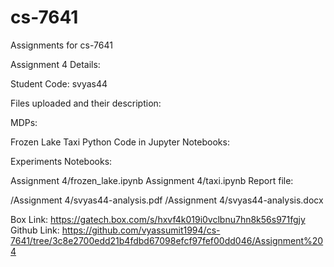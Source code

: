 # cs-7641


Assignments for cs-7641

Assignment 4 Details:

Student Code: svyas44

Files uploaded and their description:

MDPs:

Frozen Lake
Taxi
Python Code in Jupyter Notebooks:

Experiments Notebooks:

Assignment 4/frozen_lake.ipynb
Assignment 4/taxi.ipynb
Report file:

/Assignment 4/svyas44-analysis.pdf
/Assignment 4/svyas44-analysis.docx

Box Link: https://gatech.box.com/s/hxvf4k019i0vclbnu7hn8k56s971fgjy
Github Link: https://github.com/vyassumit1994/cs-7641/tree/3c8e2700edd21b4fdbd67098efcf97fef00dd046/Assignment%204
